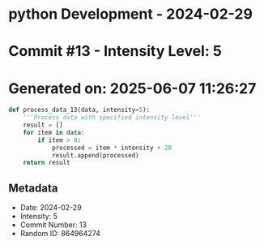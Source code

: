 ﻿# python Development - 2024-02-29
# Commit #13 - Intensity Level: 5
# Generated on: 2025-06-07 11:26:27
```python
def process_data_13(data, intensity=5):
    '''Process data with specified intensity level'''
    result = []
    for item in data:
        if item > 0:
            processed = item * intensity + 20
            result.append(processed)
    return result
```
## Metadata
- Date: 2024-02-29
- Intensity: 5
- Commit Number: 13
- Random ID: 864964274
